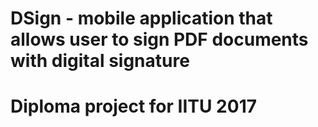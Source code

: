 # DSign - mobile application that allows user to sign PDF documents with digital signature

# Diploma project for IITU 2017
